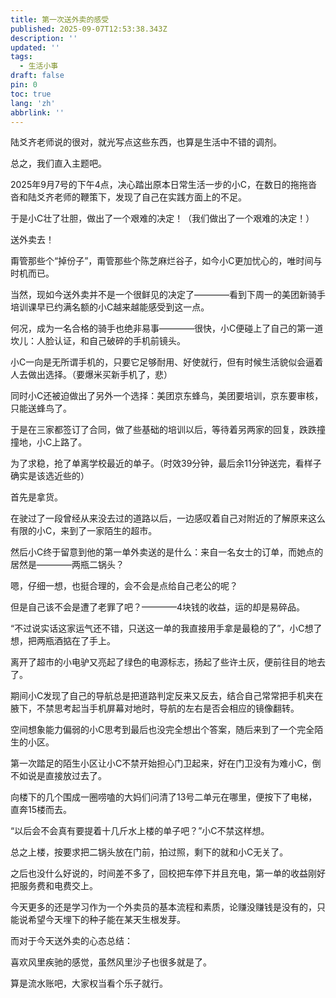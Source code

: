 ```yaml
---
title: 第一次送外卖的感受
published: 2025-09-07T12:53:38.343Z
description: ''
updated: ''
tags:
  - 生活小事
draft: false
pin: 0
toc: true
lang: 'zh'
abbrlink: ''
---
```


陆爻齐老师说的很对，就光写点这些东西，也算是生活中不错的调剂。

总之，我们直入主题吧。

2025年9月7号的下午4点，决心踏出原本日常生活一步的小C，在数日的拖拖沓沓和陆爻齐老师的鞭策下，发现了自己在实践方面上的不足。

于是小C壮了壮胆，做出了一个艰难的决定！（我们做出了一个艰难的决定！）

送外卖去！

甭管那些个“掉份子”，甭管那些个陈芝麻烂谷子，如今小C更加忧心的，唯时间与时机而已。

当然，现如今送外卖并不是一个很鲜见的决定了————看到下周一的美团新骑手培训课早已约满名额的小C越来越能感受到这一点。

何况，成为一名合格的骑手也绝非易事————很快，小C便碰上了自己的第一道坎儿：人脸认证，和自己破碎的手机前镜头。

小C一向是无所谓手机的，只要它足够耐用、好使就行，但有时候生活貌似会逼着人去做出选择。（要爆米买新手机了，悲）

同时小C还被迫做出了另外一个选择：美团京东蜂鸟，美团要培训，京东要审核，只能送蜂鸟了。

于是在三家都签订了合同，做了些基础的培训以后，等待着另两家的回复，跌跌撞撞地，小C上路了。

为了求稳，抢了单离学校最近的单子。（时效39分钟，最后余11分钟送完，看样子确实是该选近些的）

首先是拿货。

在驶过了一段曾经从来没去过的道路以后，一边感叹着自己对附近的了解原来这么有限的小C，来到了一家陌生的超市。

然后小C终于留意到他的第一单外卖送的是什么：来自一名女士的订单，而她点的居然是————两瓶二锅头？

嗯，仔细一想，也挺合理的，会不会是点给自己老公的呢？

但是自己该不会是遭了老罪了吧？————4块钱的收益，运的却是易碎品。

“不过说实话这家运气还不错，只送这一单的我直接用手拿是最稳的了”，小C想了想，把两瓶酒掂在了手上。

离开了超市的小电驴又亮起了绿色的电源标志，扬起了些许土灰，便前往目的地去了。

期间小C发现了自己的导航总是把道路判定反来又反去，结合自己常常把手机夹在腋下，不禁思考起当手机屏幕对地时，导航的左右是否会相应的镜像翻转。

空间想象能力偏弱的小C思考到最后也没完全想出个答案，随后来到了一个完全陌生的小区。

第一次踏足的陌生小区让小C不禁开始担心门卫起来，好在门卫没有为难小C，倒不如说是直接放过去了。

向楼下的几个围成一圈唠嗑的大妈们问清了13号二单元在哪里，便按下了电梯，直奔15楼而去。

“以后会不会真有要提着十几斤水上楼的单子吧？”小C不禁这样想。

总之上楼，按要求把二锅头放在门前，拍过照，剩下的就和小C无关了。

之后也没什么好说的，时间差不多了，回校把车停下并且充电，第一单的收益刚好把服务费和电费交上。

今天更多的还是学习作为一个外卖员的基本流程和素质，论赚没赚钱是没有的，只能说希望今天埋下的种子能在某天生根发芽。

而对于今天送外卖的心态总结：

喜欢风里疾驰的感觉，虽然风里沙子也很多就是了。

算是流水账吧，大家权当看个乐子就行。